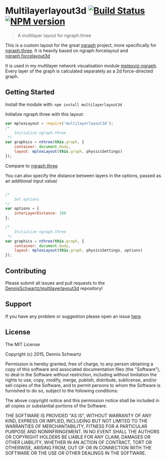 # Multilayerlayout3d [![Build Status](https://secure.travis-ci.org/DennisSchwartz/multilayerlayout3d.png?branch=master)](http://travis-ci.org/DennisSchwartz/multilayerlayout3d) [![NPM version](https://badge-me.herokuapp.com/api/npm/multilayerlayout3d.png)](http://badges.enytc.com/for/npm/multilayerlayout3d)

> A multilayer layout for ngraph.three

This is a custom layout for the great [ngraph](https://github.com/anvaka/ngraph) project, more specifically for
[ngraph.three](https://github.com/anvaka/ngraph.three).
It is heavily based on ngraph.forcelayout and [ngraph.forcelayout3d](https://github.com/anvaka/ngraph.forcelayout3d)

It is used in my multilayer network visualisation module [mplexviz-ngraph](https://github.com/DennisSchwartz/mplexviz-ngraph).
Every layer of the graph is calculated separately as a 2d force-directed graph.

## Getting Started
Install the module with: `npm install multilayerlayout3d`

Initialize ngraph.three with this layout:

```javascript
var mplexLayout = require('multilayerlayout3d');
/*
    Initialize ngraph.three
 */
var graphics = nthree(this.graph, {
    container: document.body,
    layout: mplexLayout(this.graph, physicsSettings)
});
```

Compare to [ngraph.three](https://github.com/anvaka/ngraph.three)

You can also specify the distance between layers in the options, passed as an additional input value/

```javascript

/*
    Set options
*/
var options = {
    interLayerDistance: 100
};

/*
    Initialize ngraph.three
 */
var graphics = nthree(this.graph, {
    container: document.body,
    layout: mplexLayout(this.graph, physicsSettings, options)
});
```

## Contributing

Please submit all issues and pull requests to the [DennisSchwartz/multilayerlayout3d](https://github.com/DennisSchwartz/multilayerlayout3d) repository!

## Support
If you have any problem or suggestion please open an issue [here](https://github.com/DennisSchwartz/multilayerlayout3d/issues).

## License 

The MIT License

Copyright (c) 2015, Dennis Schwartz

Permission is hereby granted, free of charge, to any person
obtaining a copy of this software and associated documentation
files (the "Software"), to deal in the Software without
restriction, including without limitation the rights to use,
copy, modify, merge, publish, distribute, sublicense, and/or sell
copies of the Software, and to permit persons to whom the
Software is furnished to do so, subject to the following
conditions:

The above copyright notice and this permission notice shall be
included in all copies or substantial portions of the Software.

THE SOFTWARE IS PROVIDED "AS IS", WITHOUT WARRANTY OF ANY KIND,
EXPRESS OR IMPLIED, INCLUDING BUT NOT LIMITED TO THE WARRANTIES
OF MERCHANTABILITY, FITNESS FOR A PARTICULAR PURPOSE AND
NONINFRINGEMENT. IN NO EVENT SHALL THE AUTHORS OR COPYRIGHT
HOLDERS BE LIABLE FOR ANY CLAIM, DAMAGES OR OTHER LIABILITY,
WHETHER IN AN ACTION OF CONTRACT, TORT OR OTHERWISE, ARISING
FROM, OUT OF OR IN CONNECTION WITH THE SOFTWARE OR THE USE OR
OTHER DEALINGS IN THE SOFTWARE.

